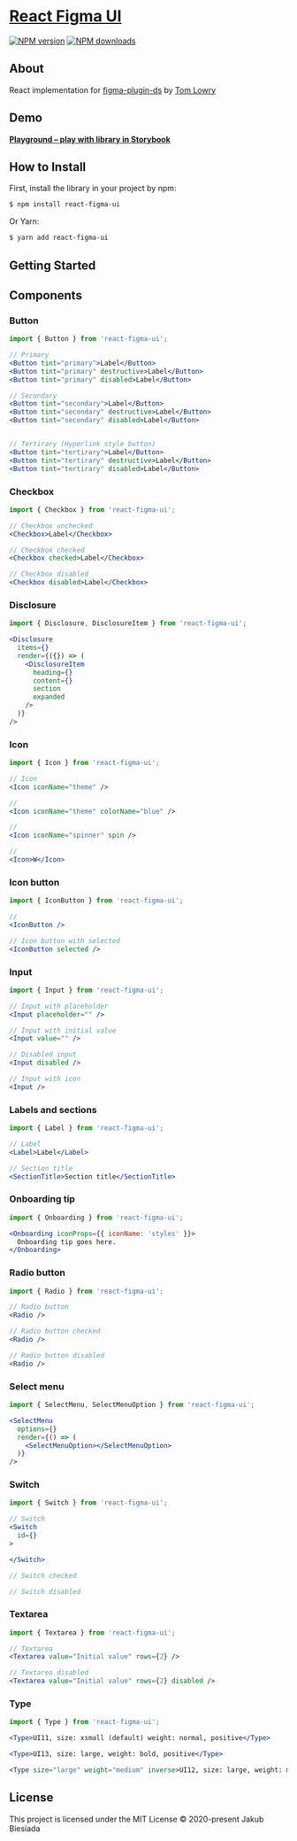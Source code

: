 # [React Figma UI](https://github.com/jb1905/react-figma-ui)

[![NPM version](http://img.shields.io/npm/v/react-figma-ui.svg?style=flat-square)](https://www.npmjs.com/package/react-figma-ui)
[![NPM downloads](http://img.shields.io/npm/dm/react-figma-ui.svg?style=flat-square)](https://www.npmjs.com/package/react-figma-ui)

## About
React implementation for [figma-plugin-ds](https://github.com/thomas-lowry/figma-plugin-ds/) by [Tom Lowry](https://github.com/thomas-lowry/)

## Demo
[**Playground – play with library in Storybook**](https://jb1905.github.io/react-figma-ui/)

## How to Install
First, install the library in your project by npm:
```sh
$ npm install react-figma-ui
```

Or Yarn:
```sh
$ yarn add react-figma-ui
```

## Getting Started


## Components
### Button

```jsx
import { Button } from 'react-figma-ui';

// Primary
<Button tint="primary">Label</Button>
<Button tint="primary" destructive>Label</Button>
<Button tint="primary" disabled>Label</Button>

// Secondary
<Button tint="secondary">Label</Button>
<Button tint="secondary" destructive>Label</Button>
<Button tint="secondary" disabled>Label</Button>


// Tertirary (Hyperlink style button)
<Button tint="tertirary">Label</Button>
<Button tint="tertirary" destructive>Label</Button>
<Button tint="tertirary" disabled>Label</Button>
```

### Checkbox

```jsx
import { Checkbox } from 'react-figma-ui';

// Checkbox unchecked
<Checkbox>Label</Checkbox>

// Checkbox checked
<Checkbox checked>Label</Checkbox>

// Checkbox disabled
<Checkbox disabled>Label</Checkbox>
```

### Disclosure

```jsx
import { Disclosure, DisclosureItem } from 'react-figma-ui';

<Disclosure
  items={}
  render={({}) => (
    <DisclosureItem
      heading={}
      content={}
      section
      expanded
    />
  )}
/>
```

### Icon

```jsx
import { Icon } from 'react-figma-ui';

// Icon
<Icon iconName="theme" />

// 
<Icon iconName="theme" colorName="blue" />

// 
<Icon iconName="spinner" spin />

// 
<Icon>W</Icon>
```

### Icon button

```jsx
import { IconButton } from 'react-figma-ui';

//
<IconButton />

// Icon button with selected
<IconButton selected />
```

### Input

```jsx
import { Input } from 'react-figma-ui';

// Input with placeholder
<Input placeholder="" />

// Input with initial value
<Input value="" />

// Disabled input
<Input disabled />

// Input with icon
<Input />
```

### Labels and sections

```jsx
import { Label } from 'react-figma-ui';

// Label
<Label>Label</Label>

// Section title
<SectionTitle>Section title</SectionTitle>
```

### Onboarding tip

```jsx
import { Onboarding } from 'react-figma-ui';

<Onboarding iconProps={{ iconName: 'styles' }}>
  Onboarding tip goes here.
</Onboarding>
```

### Radio button

```jsx
import { Radio } from 'react-figma-ui';

// Radio button
<Radio />

// Radio button checked
<Radio />

// Radio button disabled
<Radio />
```

### Select menu

```jsx
import { SelectMenu, SelectMenuOption } from 'react-figma-ui';

<SelectMenu
  options={}
  render={() => (
    <SelectMenuOption></SelectMenuOption>
  )}
/>
```

### Switch

```jsx
import { Switch } from 'react-figma-ui';

// Switch
<Switch
  id={}
>

</Switch>

// Switch checked

// Switch disabled
```

### Textarea

```jsx
import { Textarea } from 'react-figma-ui';

// Textarea
<Textarea value="Initial value" rows={2} />

// Textarea disabled
<Textarea value="Initial value" rows={2} disabled />
```

### Type

```jsx
import { Type } from 'react-figma-ui';

<Type>UI11, size: xsmall (default) weight: normal, positive</Type>

<Type>UI13, size: large, weight: bold, positive</Type>

<Type size="large" weight="medium" inverse>UI12, size: large, weight: medium, negative</Type>
```

## License
This project is licensed under the MIT License © 2020-present Jakub Biesiada
